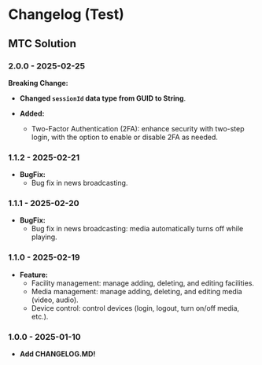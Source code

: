 # Changelog (Test)

## MTC Solution

### 2.0.0 - 2025-02-25
**Breaking Change:**
-   **Changed `sessionId` data type from **GUID** to **String****.

-   **Added:**
    - Two-Factor Authentication (2FA): enhance security with two-step login, with the option to enable or disable 2FA as needed.


### 1.1.2 - 2025-02-21
- **BugFix:**
  - Bug fix in news broadcasting.

### 1.1.1 - 2025-02-20
- **BugFix:**
  - Bug fix in news broadcasting: media automatically turns off while playing.

### 1.1.0 - 2025-02-19
- **Feature:**
  - Facility management: manage adding, deleting, and editing facilities.
  - Media management: manage adding, deleting, and editing media (video, audio).
  - Device control: control devices (login, logout, turn on/off media, etc.).

### 1.0.0 - 2025-01-10
- **Add CHANGELOG.MD!**
